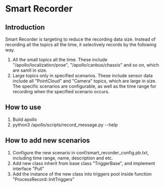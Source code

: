 # Smart Recorder

## Introduction
Smart Recorder is targeting to reduce the recording data size.  Instead of recording all the topics all the time, it selectively records by the following way.

1. All the small topics all the time.  These include "/apollo/localization/pose", "/apollo/canbus/chassis" and so on, which are samll in size.
2. Large topics only in specified scenarios.  These include sensor data include all "PointCloud" and "Camera" topics, which are large in size.  The specific scenarios are configurable, as well as the time range for recording when the specified scenario occurs.


## How to use

1. Build apollo
2. python3 /apollo/scripts/record_message.py --help


## How to add new scenarios

1. Configure the new scenario in conf/smart_recorder_config.pb.txt, including time range, name, description and etc.
2. Add new class inherit from base class "TriggerBase", and implement interface "Pull"
3. Add the instance of the new class into triggers pool inside function "ProcessRecord::InitTriggers"
